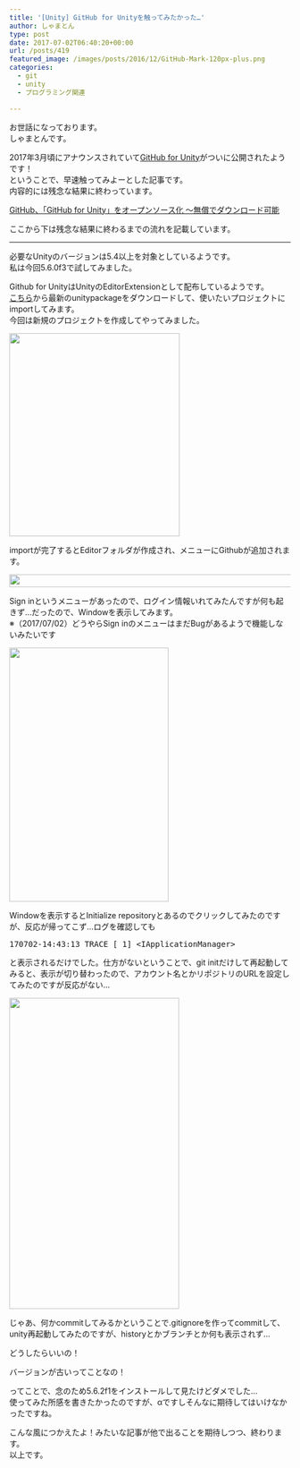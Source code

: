 ```yaml
---
title: '[Unity] GitHub for Unityを触ってみたかった…'
author: しゃまとん
type: post
date: 2017-07-02T06:40:20+00:00
url: /posts/419
featured_image: /images/posts/2016/12/GitHub-Mark-120px-plus.png
categories:
  - git
  - unity
  - プログラミング関連

---
```

お世話になっております。  
しゃまとんです。

2017年3月頃にアナウンスされていて[GitHub for Unity][1]がついに公開されたようです！  
ということで、早速触ってみよーとした記事です。  
内容的には残念な結果に終わっています。

[GitHub、「GitHub for Unity」をオープンソース化 ～無償でダウンロード可能][2]

ここから下は残念な結果に終わるまでの流れを記載しています。

* * *

必要なUnityのバージョンは5.4以上を対象としているようです。  
私は今回5.6.0f3で試してみました。

Github for UnityはUnityのEditorExtensionとして配布しているようです。  
[こちら][3]から最新のunitypackageをダウンロードして、使いたいプロジェクトにimportしてみます。  
今回は新規のプロジェクトを作成してやってみました。

[<img src="https://shamaton.orz.hm/blog/images/posts/2017/07/cap01.png" alt="" width="305" height="363" class="aligncenter wp-image-420 size-full" />][4]

importが完了するとEditorフォルダが作成され、メニューにGithubが追加されます。

[<img src="https://shamaton.orz.hm/blog/images/posts/2017/07/cap02.png" alt="" width="630" height="23" class="aligncenter wp-image-421 size-full" />][5]

Sign inというメニューがあったので、ログイン情報いれてみたんですが何も起きず&#8230;だったので、Windowを表示してみます。  
※（2017/07/02）どうやらSign inのメニューはまだBugがあるようで機能しないみたいです

[<img src="https://shamaton.orz.hm/blog/images/posts/2017/07/cap03.png" alt="" width="285" height="454" class="aligncenter wp-image-423 size-full" />][6]

Windowを表示するとInitialize repositoryとあるのでクリックしてみたのですが、反応が帰ってこず&#8230;ログを確認しても

<pre class="lang:default decode:true">170702-14:43:13 TRACE [ 1] &lt;IApplicationManager&gt;               Running Repository Initialize</pre>

と表示されるだけでした。仕方がないということで、git initだけして再起動してみると、表示が切り替わったので、アカウント名とかリポジトリのURLを設定してみたのですが反応がない&#8230;

[<img src="https://shamaton.orz.hm/blog/images/posts/2017/07/cap04.png" alt="" width="304" height="556" class="aligncenter wp-image-424 size-full" />][7]

じゃあ、何かcommitしてみるかということで.gitignoreを作ってcommitして、unity再起動してみたのですが、historyとかブランチとか何も表示されず&#8230;

どうしたらいいの！

バージョンが古いってことなの！

ってことで、念のため5.6.2f1をインストールして見たけどダメでした&#8230;  
使ってみた所感を書きたかったのですが、αですしそんなに期待してはいけなかったですね。

こんな風につかえたよ！みたいな記事が他で出ることを期待しつつ、終わります。  
以上です。

 [1]: https://unity.github.com/
 [2]: http://forest.watch.impress.co.jp/docs/news/1067877.html
 [3]: https://github.com/github-for-unity/Unity/releases
 [4]: https://shamaton.orz.hm/blog/images/posts/2017/07/cap01.png
 [5]: https://shamaton.orz.hm/blog/images/posts/2017/07/cap02.png
 [6]: https://shamaton.orz.hm/blog/images/posts/2017/07/cap03.png
 [7]: https://shamaton.orz.hm/blog/images/posts/2017/07/cap04.png